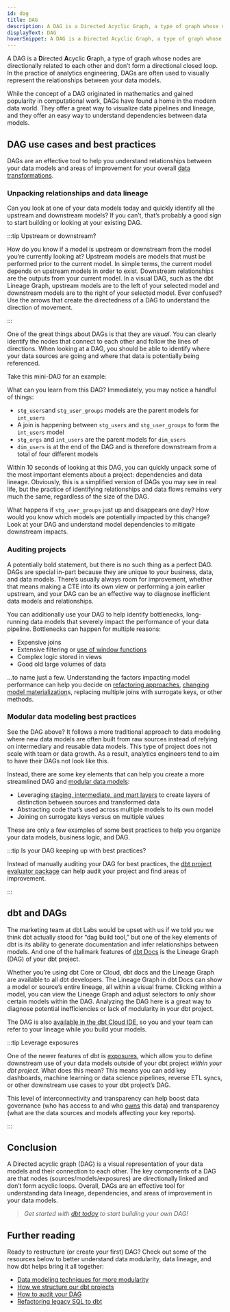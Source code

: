 ```yaml
---
id: dag
title: DAG
description: A DAG is a Directed Acyclic Graph, a type of graph whose nodes are directionally related to each other and don’t form a directional closed loop.
displayText: DAG
hoverSnippet: A DAG is a Directed Acyclic Graph, a type of graph whose nodes are directionally related to each other and don’t form a directional closed loop.
---
```


<head>
    <title>What is a DAG and why is it important? - dbt Labs</title>
</head>

A DAG is a **D**irected **A**cyclic **G**raph, a type of graph whose nodes are directionally related to each other and don’t form a directional closed loop. In the practice of analytics engineering, DAGs are often used to visually represent the relationships between your data models.

While the concept of a DAG originated in mathematics and gained popularity in computational work, DAGs have found a home in the modern data world. They offer a great way to visualize data pipelines and <Term id="data-lineage">lineage</Term>, and they offer an easy way to understand dependencies between data models.

## DAG use cases and best practices

DAGs are an effective tool to help you understand relationships between your data models and areas of improvement for your overall [data transformations](https://www.getdbt.com/analytics-engineering/transformation/).

### Unpacking relationships and data lineage

Can you look at one of your data models today and quickly identify all the upstream and downstream models? If you can’t, that’s probably a good sign to start building or looking at your existing DAG.

:::tip Upstream or downstream?

How do you know if a model is upstream or downstream from the model you’re currently looking at? Upstream models are models that must be performed prior to the current model. In simple terms, the current model depends on upstream models in order to exist. Downstream relationships are the outputs from your current model. In a visual DAG, such as the dbt Lineage Graph, upstream models are to the left of your selected model and downstream models are to the right of your selected model. Ever confused? Use the arrows that create the directedness of a DAG to understand the direction of movement.

:::

One of the great things about DAGs is that they are *visual*. You can clearly identify the nodes that connect to each other and follow the lines of directions. When looking at a DAG, you should be able to identify where your data sources are going and where that data is potentially being referenced.

Take this mini-DAG for an example:

<Lightbox src="/img/docs/terms/dag/mini_dag.png" title="A miniature DAG" />

What can you learn from this DAG? Immediately, you may notice a handful of things:

- `stg_users`and `stg_user_groups` models are the parent models for `int_users`
- A join is happening between `stg_users` and `stg_user_groups` to form the `int_users` model
- `stg_orgs` and `int_users` are the parent models for `dim_users`
- `dim_users` is at the end of the DAG and is therefore downstream from a total of four different models

Within 10 seconds of looking at this DAG, you can quickly unpack some of the most important elements about a project: dependencies and data lineage. Obviously, this is a simplified version of DAGs you may see in real life, but the practice of identifying relationships and data flows remains very much the same, regardless of the size of the DAG.

What happens if `stg_user_groups` just up and disappears one day? How would you know which models are potentially impacted by this change? Look at your DAG and understand model dependencies to mitigate downstream impacts.

### Auditing projects

A potentially bold statement, but there is no such thing as a perfect DAG. DAGs are special in-part because they are unique to your business, data, and data models. There’s usually always room for improvement, whether that means making a <Term id="cte">CTE</Term> into its own view or performing a join earlier upstream, and your DAG can be an effective way to diagnose inefficient data models and relationships.

You can additionally use your DAG to help identify bottlenecks, long-running data models that severely impact the performance of your data pipeline. Bottlenecks can happen for multiple reasons: 
- Expensive joins 
- Extensive filtering or [use of window functions](https://docs.getdbt.com/blog/how-we-shaved-90-minutes-off-model)
- Complex logic stored in <Term id="view">views</Term>
- Good old large volumes of data

...to name just a few. Understanding the factors impacting model performance can help you decide on [refactoring approaches](https://courses.getdbt.com/courses/refactoring-sql-for-modularity), [changing model materialization](https://docs.getdbt.com/blog/how-we-shaved-90-minutes-off-model#attempt-2-moving-to-an-incremental-model)s, replacing multiple joins with <Term id="surrogate-key">surrogate keys</Term>, or other methods.

<Lightbox src="/img/docs/terms/dag/bad_dag.png" title="A bad DAG, one that follows non-modular data modeling techniques" />

### Modular data modeling best practices

See the DAG above? It follows a more traditional approach to data modeling where new data models are often built from raw sources instead of relying on intermediary and reusable data models. This type of project does not scale with team or data growth. As a result, analytics engineers tend to aim to have their DAGs not look like this.

Instead, there are some key elements that can help you create a more streamlined DAG and [modular data models](https://www.getdbt.com/analytics-engineering/modular-data-modeling-technique/):

- Leveraging [staging, intermediate, and mart layers](https://docs.getdbt.com/best-practices/how-we-structure/1-guide-overview) to create layers of distinction between sources and transformed data
- Abstracting code that’s used across multiple models to its own model
- Joining on surrogate keys versus on multiple values

These are only a few examples of some best practices to help you organize your data models, business logic, and DAG.

:::tip Is your DAG keeping up with best practices?

Instead of manually auditing your DAG for best practices, the [dbt project evaluator package](https://github.com/dbt-labs/dbt-project-evaluator) can help audit your project and find areas of improvement.

:::

## dbt and DAGs

The marketing team at dbt Labs would be upset with us if we told you we think dbt actually stood for “dag build tool,” but one of the key elements of dbt is its ability to generate documentation and infer relationships between models. And one of the hallmark features of [dbt Docs](https://docs.getdbt.com/docs/collaborate/documentation) is the Lineage Graph (DAG) of your dbt project.

Whether you’re using dbt Core or Cloud, dbt docs and the Lineage Graph are available to all dbt developers. The Lineage Graph in dbt Docs can show a model or source’s entire lineage, all within a visual frame. Clicking within a model, you can view the Lineage Graph and adjust selectors to only show certain models within the DAG. Analyzing the DAG here is a great way to diagnose potential inefficiencies or lack of modularity in your dbt project.

<Lightbox src="/img/docs/terms/dag/lineage_graph.png" title="The Lineage Graph in dbt Docs" />

The DAG is also [available in the dbt Cloud IDE](https://www.getdbt.com/blog/on-dags-hierarchies-and-ides/), so you and your team can refer to your lineage while you build your models.

:::tip Leverage exposures

One of the newer features of dbt is [exposures](https://docs.getdbt.com/docs/build/exposures), which allow you to define downstream use of your data models outside of your dbt project *within your dbt project*. What does this mean? This means you can add key dashboards, machine learning or data science pipelines, reverse ETL syncs, or other downstream use cases to your dbt project’s DAG.

This level of interconnectivity and transparency can help boost data governance (who has access to and who [owns](https://docs.getdbt.com/reference/resource-configs/meta#designate-a-model-owner) this data) and transparency (what are the data sources and models affecting your key reports).

:::

## Conclusion

A Directed acyclic graph (DAG) is a visual representation of your data models and their connection to each other. The key components of a DAG are that nodes (sources/models/exposures) are directionally linked and don’t form acyclic loops. Overall, DAGs are an effective tool for understanding data lineage, dependencies, and areas of improvement in your data models.

> *Get started with [dbt today](https://www.getdbt.com/signup/) to start building your own DAG!*

## Further reading

Ready to restructure (or create your first) DAG? Check out some of the resources below to better understand data modularity, data lineage, and how dbt helps bring it all together:

- [Data modeling techniques for more modularity](https://www.getdbt.com/analytics-engineering/modular-data-modeling-technique/)
- [How we structure our dbt projects](https://docs.getdbt.com/best-practices/how-we-structure/1-guide-overview)
- [How to audit your DAG](https://www.youtube.com/watch?v=5W6VrnHVkCA)
- [Refactoring legacy SQL to dbt](/guides/refactoring-legacy-sql)
